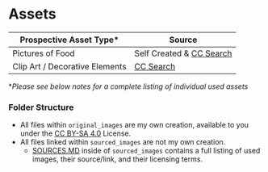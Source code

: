# Assets

| Prospective Asset Type* | Source |
| ------------------------ | --------- |
| Pictures of Food | Self Created & [CC Search](https://search.creativecommons.org/) |
| Clip Art / Decorative Elements | [CC Search](https://search.creativecommons.org/) |

**Please see below notes for a complete listing of individual used assets*

### Folder Structure

* All files within `original_images` are my own creation, available to you under the [CC BY-SA 4.0](https://creativecommons.org/licenses/by-sa/4.0/) License.
* All files linked within `sourced_images` are not my own creation.
	* [SOURCES.MD](https://github.com/boredhero/visual-argument-2021spring/blob/master/assets/sourced_images/SOURCES.md) inside of `sourced_images` contains a full listing of used images, their source/link, and their licensing terms.